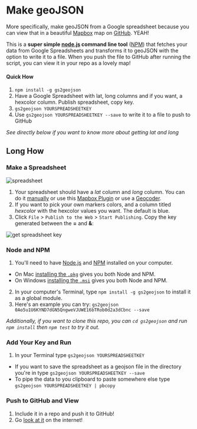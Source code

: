 # Make geoJSON

More specifically, make geoJSON from a Google spreadsheet because you can view that in a beautiful [Mapbox](http://www.mapbox.com) map on [GitHub](https://github.com/blog/1528-there-s-a-map-for-that). YEAH!

This is a **super simple [node.js](http://www.nodejs.org) command line tool** ([NPM](https://npmjs.org/package/gs2geojson)) that fetches your data from Google Spreadsheets and transforms it to geoJSON with the option to write it to a file. When you push the file to GitHub after running the script, you can view it in your repo as a lovely map!

#### Quick How

1. `npm install -g gs2geojson`
2. Have a Google Spreadsheet with lat, long columns and if you want, a hexcolor column. Publish spreadsheet, copy key.
3. `gs2geojson YOURSPREADSHEETKEY`
4. Use `gs2geojson YOURSPREADSHEETKEY --save` to write it to a file to push to GitHub

_See directly below if you want to know more about getting lat and long_

## Long How

### Make a Spreadsheet

![spreadsheet](http://cl.ly/image/0G2l322I3R0E/Screen%20Shot%202013-06-14%20at%2012.03.22%20AM.png)

1. Your spreadsheet should have a _lat_ column and _long_ column. You can do it [manually](http://www.latlong.net/) or use this [Mapbox Plugin](http://mapbox.com/tilemill/docs/guides/google-docs/#geocoding) or use a [Geocoder](https://developers.google.com/maps/documentation/geocoding/).
2. If you want to pick your own markers colors, and a column titled _hexcolor_ with the hexcolor values you want. The default is blue.
3. Click `File` > `Publish to the Web` > `Start Publishing`. Copy the key generated between the **=** and **&**:

![get spreadsheet key](https://raw.github.com/jllord/sheetsee-cache/master/img/key.png)

### Node and NPM

1. You'll need to have [Node.js](http://www.nodejs.org) and [NPM](http://npmjs.org) installed on your computer. 
 - On Mac [installing the `.pkg`](http://nodejs.org/download/) gives you both Node and NPM. 
 - On Windows [installing the `.msi`](http://nodejs.org/download/) gives you both Node and NPM.
2. In your computer's Terminal, type `npm install -g gs2geojson` to install it as a global module. 
3. Here's an example you can try: `gs2geojson 0Ao5u1U6KYND7dGN5QngweVJUWE16bTRob0d2a3dCbnc --save`

_Additionally, if you want to clone this repo, you can `cd gs2geojson` and run `npm install` then `npm test` to try it out._

### Add Your Key and Run

1. In your Terminal type `gs2geojson YOURSPREADSHEETKEY`
 * If you want to save the spreadsheet as a geojson file in the directory you're in type `gs2geojson YOURSPREADSHEETKEY --save`
 * To pipe the data to you clipboard to paste somewhere else type `gs2geojson YOURSPREADSHEETKEY | pbcopy`


### Push to GitHub and View

1. Include it in a repo and push it to GitHub!
2. Go [look at it](https://github.com/jlord/gs2geojson/blob/master/0Ao5u1U6KYND7dGN5QngweVJUWE16bTRob0d2a3dCbnc.geojson) on the internet! 
